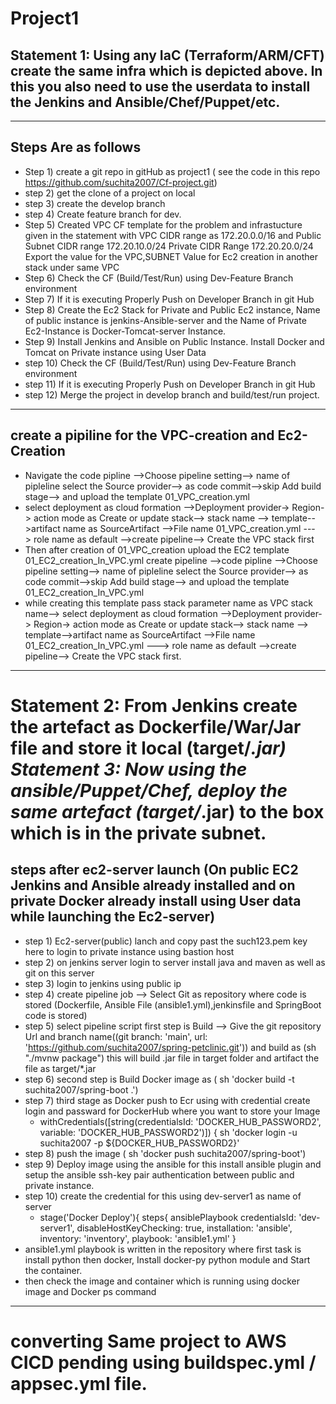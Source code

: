 # Project1
## Statement 1: Using any IaC (Terraform/ARM/CFT) create the same infra which is depicted above. In this you also need to use the userdata to install the Jenkins and Ansible/Chef/Puppet/etc.
    

---------------------------------------------------------------------------------------------------------------
## Steps Are as follows
* Step 1) create a git repo in gitHub as project1 ( see the code in this repo https://github.com/suchita2007/Cf-project.git)
* step 2) get the clone of a project on local
* step 3) create the develop branch
* step 4) Create feature branch for dev.
* Step 5) Created VPC CF template for the problem and infrastucture given in the statement with VPC CIDR range as 172.20.0.0/16 and Public Subnet CIDR range 172.20.10.0/24 Private CIDR Range 172.20.20.0/24 Export the value for the VPC,SUBNET Value for Ec2 creation in another stack under same VPC
* Step 6) Check the CF (Build/Test/Run) using Dev-Feature Branch environment
* Step 7) If it is executing Properly Push on Developer Branch in git Hub
* Step 8) Create the Ec2 Stack for Private and Public Ec2 instance, Name of public instance is jenkins-Ansible-server and the Name of Private Ec2-Instance is Docker-Tomcat-server Instance.
* Step 9) Install Jenkins and Ansible on Public Instance. Install Docker and Tomcat on Private instance using User Data
* step 10) Check the CF (Build/Test/Run) using Dev-Feature Branch environment
* step 11) If it is executing Properly Push on Developer Branch in git Hub
* step 12) Merge the project in develop branch and build/test/run project.
---------------------------------------------------------------------------------------------------------------
    

## create a pipiline for the VPC-creation and Ec2-Creation
* Navigate the code pipline -->Choose pipeline setting--> name of pipleline select the Source provider--> as code commit-->skip Add build stage--> and upload the template 01_VPC_creation.yml
* select deployment as cloud formation -->Deployment provider-> Region-> action mode as Create or update stack--> stack name --> template-->artifact name as SourceArtifact -->File name 01_VPC_creation.yml  ---> role name as default -->create pipeline--> Create the VPC stack first
* Then after creation of 01_VPC_creation upload the EC2 template 01_EC2_creation_In_VPC.yml create pipeline -->code pipline -->Choose pipeline setting--> name of pipleline select the Source provider--> as code commit-->skip Add build stage--> and upload the template 01_EC2_creation_In_VPC.yml
* while creating this template pass stack parameter name as VPC stack name--> select deployment as cloud formation -->Deployment provider-> Region-> action mode as Create or update stack--> stack name --> template-->artifact name as SourceArtifact -->File name 01_EC2_creation_In_VPC.yml  ---> role name as default -->create pipeline--> Create the VPC stack first.  
    
-------------------------------------------------------------------------------------------------------------------
# Statement 2: From Jenkins create the artefact as Dockerfile/War/Jar file and store it local (target/*.jar) Statement 3: Now using the ansible/Puppet/Chef, deploy the same artefact (target/*.jar) to the box which is in the private subnet.
## steps after ec2-server launch (On public EC2 Jenkins and Ansible already installed and on private Docker already install using User data while launching the Ec2-server)
* step 1) Ec2-server(public) lanch and copy past the such123.pem key here to login to private instance using bastion host
* step 2) on jenkins server login to server install java and maven as well as git on this server
* step 3) login to jenkins using public ip
* step 4) create pipeline job --> Select Git as repository where code is stored (Dockerfile, Ansible File (ansible1.yml),jenkinsfile and SpringBoot code is stored)  
* step 5) select pipeline script first step is Build --> Give the git repository Url and branch name((git branch: 'main', url: 'https://github.com/suchita2007/spring-petclinic.git')) and build as (sh "./mvnw package") this will build .jar file in target folder and artifact the file as target/*.jar
* step 6) second step is Build Docker image as ( sh 'docker build -t suchita2007/spring-boot .')
* step 7) third stage as Docker push to Ecr using with credential create login and passward for DockerHub where you want to store your Image   
  * withCredentials([string(credentialsId: 'DOCKER_HUB_PASSWORD2', variable: 'DOCKER_HUB_PASSWORD2')]) {
                              sh 'docker login -u suchita2007 -p ${DOCKER_HUB_PASSWORD2}'
* step 8) push the image ( sh 'docker push suchita2007/spring-boot') 
* step 9) Deploy image using the ansible for this install ansible plugin and setup the ansible ssh-key pair authentication between public and private instance.
* step 10) create the credential for this using dev-server1 as name of server  
    * stage('Docker Deploy'){
            steps{
              ansiblePlaybook credentialsId: 'dev-server1', disableHostKeyChecking: true, installation: 'ansible', inventory: 'inventory', playbook: 'ansible1.yml'
            }
* ansible1.yml playbook is written in the repository where first task is install python then docker, Install docker-py python module and Start the container.
* then check the image and container which is running using docker image and Docker ps command 
    
-------------------------------------------------------------------------------------------------------------------
# converting Same project to AWS CICD pending using buildspec.yml / appsec.yml file.